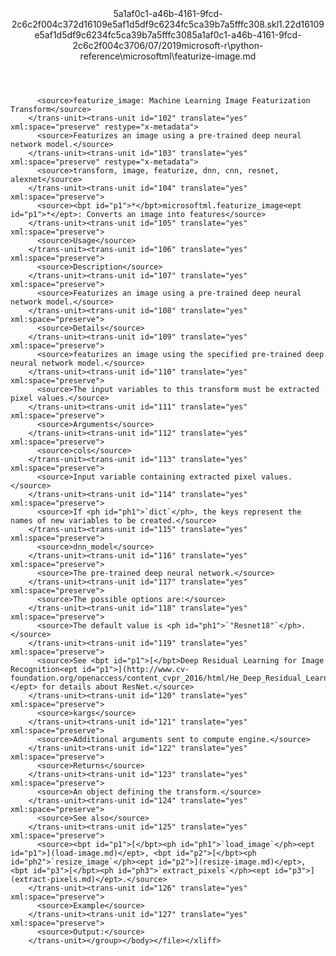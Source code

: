 <?xml version="1.0"?><xliff version="1.2" xmlns="urn:oasis:names:tc:xliff:document:1.2" xmlns:xsi="http://www.w3.org/2001/XMLSchema-instance" xsi:schemaLocation="urn:oasis:names:tc:xliff:document:1.2 xliff-core-1.2-transitional.xsd"><file datatype="xml" original="featurize-image.md" source-language="en-US" target-language="en-US"><header><tool tool-id="mdxliff" tool-name="mdxliff" tool-version="1.0-4e81c41" tool-company="Microsoft" /><xliffext:skl_file_name xmlns:xliffext="urn:microsoft:content:schema:xliffextensions">5a1af0c1-a46b-4161-9fcd-2c6c2f004c372d16109e5af1d5df9c6234fc5ca39b7a5fffc308.skl</xliffext:skl_file_name><xliffext:version xmlns:xliffext="urn:microsoft:content:schema:xliffextensions">1.2</xliffext:version><xliffext:ms.openlocfilehash xmlns:xliffext="urn:microsoft:content:schema:xliffextensions">2d16109e5af1d5df9c6234fc5ca39b7a5fffc308</xliffext:ms.openlocfilehash><xliffext:ms.sourcegitcommit xmlns:xliffext="urn:microsoft:content:schema:xliffextensions">5a1af0c1-a46b-4161-9fcd-2c6c2f004c37</xliffext:ms.sourcegitcommit><xliffext:ms.lasthandoff xmlns:xliffext="urn:microsoft:content:schema:xliffextensions">06/07/2019</xliffext:ms.lasthandoff><xliffext:ms.openlocfilepath xmlns:xliffext="urn:microsoft:content:schema:xliffextensions">microsoft-r\python-reference\microsoftml\featurize-image.md</xliffext:ms.openlocfilepath></header><body><group id="content" extype="content"><trans-unit id="101" translate="yes" xml:space="preserve" restype="x-metadata">
          <source>featurize_image: Machine Learning Image Featurization Transform</source>
        </trans-unit><trans-unit id="102" translate="yes" xml:space="preserve" restype="x-metadata">
          <source>Featurizes an image using a pre-trained deep neural network model.</source>
        </trans-unit><trans-unit id="103" translate="yes" xml:space="preserve" restype="x-metadata">
          <source>transform, image, featurize, dnn, cnn, resnet, alexnet</source>
        </trans-unit><trans-unit id="104" translate="yes" xml:space="preserve">
          <source><bpt id="p1">*</bpt>microsoftml.featurize_image<ept id="p1">*</ept>: Converts an image into features</source>
        </trans-unit><trans-unit id="105" translate="yes" xml:space="preserve">
          <source>Usage</source>
        </trans-unit><trans-unit id="106" translate="yes" xml:space="preserve">
          <source>Description</source>
        </trans-unit><trans-unit id="107" translate="yes" xml:space="preserve">
          <source>Featurizes an image using a pre-trained deep neural network model.</source>
        </trans-unit><trans-unit id="108" translate="yes" xml:space="preserve">
          <source>Details</source>
        </trans-unit><trans-unit id="109" translate="yes" xml:space="preserve">
          <source>featurizes an image using the specified pre-trained deep neural network model.</source>
        </trans-unit><trans-unit id="110" translate="yes" xml:space="preserve">
          <source>The input variables to this transform must be extracted pixel values.</source>
        </trans-unit><trans-unit id="111" translate="yes" xml:space="preserve">
          <source>Arguments</source>
        </trans-unit><trans-unit id="112" translate="yes" xml:space="preserve">
          <source>cols</source>
        </trans-unit><trans-unit id="113" translate="yes" xml:space="preserve">
          <source>Input variable containing extracted pixel values.</source>
        </trans-unit><trans-unit id="114" translate="yes" xml:space="preserve">
          <source>If <ph id="ph1">`dict`</ph>, the keys represent the names of new variables to be created.</source>
        </trans-unit><trans-unit id="115" translate="yes" xml:space="preserve">
          <source>dnn_model</source>
        </trans-unit><trans-unit id="116" translate="yes" xml:space="preserve">
          <source>The pre-trained deep neural network.</source>
        </trans-unit><trans-unit id="117" translate="yes" xml:space="preserve">
          <source>The possible options are:</source>
        </trans-unit><trans-unit id="118" translate="yes" xml:space="preserve">
          <source>The default value is <ph id="ph1">`"Resnet18"`</ph>.</source>
        </trans-unit><trans-unit id="119" translate="yes" xml:space="preserve">
          <source>See <bpt id="p1">[</bpt>Deep Residual Learning for Image Recognition<ept id="p1">](http://www.cv-foundation.org/openaccess/content_cvpr_2016/html/He_Deep_Residual_Learning_CVPR_2016_paper.html)</ept> for details about ResNet.</source>
        </trans-unit><trans-unit id="120" translate="yes" xml:space="preserve">
          <source>kargs</source>
        </trans-unit><trans-unit id="121" translate="yes" xml:space="preserve">
          <source>Additional arguments sent to compute engine.</source>
        </trans-unit><trans-unit id="122" translate="yes" xml:space="preserve">
          <source>Returns</source>
        </trans-unit><trans-unit id="123" translate="yes" xml:space="preserve">
          <source>An object defining the transform.</source>
        </trans-unit><trans-unit id="124" translate="yes" xml:space="preserve">
          <source>See also</source>
        </trans-unit><trans-unit id="125" translate="yes" xml:space="preserve">
          <source><bpt id="p1">[</bpt><ph id="ph1">`load_image`</ph><ept id="p1">](load-image.md)</ept>, <bpt id="p2">[</bpt><ph id="ph2">`resize_image`</ph><ept id="p2">](resize-image.md)</ept>, <bpt id="p3">[</bpt><ph id="ph3">`extract_pixels`</ph><ept id="p3">](extract-pixels.md)</ept>.</source>
        </trans-unit><trans-unit id="126" translate="yes" xml:space="preserve">
          <source>Example</source>
        </trans-unit><trans-unit id="127" translate="yes" xml:space="preserve">
          <source>Output:</source>
        </trans-unit></group></body></file></xliff>